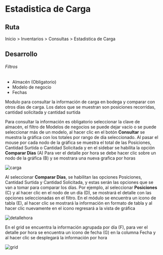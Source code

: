 # Estadistica de Carga

## Ruta
Inicio > Inventarios > Consultas > Estadistica de Carga

## Desarrollo 
###### Filtros
- Almacén (Obligatorio)
- Modelo de negocio
- Fechas

Modulo para consultar la información de carga en bodega y comparar con otros días de carga. Los datos que se muestran son posiciones recorridas, cantidad solicitada y cantidad surtida

Para consultar la información es obligatorio seleccionar la clave de almacén, el filtro de Modelos de negocios se puede dejar vacío o se puede seleccionar más de un modelo, al hacer clic en el botón **Consultar** se muestra la gráfica con los totales por rango de día seleccionado. Al pasar el mouse por cada nodo de la gráfica se muestra el total de las Posiciones, Cantidad Surtida o Cantidad Solicitada y en el sidebar se habilita la opción **Comparar Días** (A)
Para ver el detalle por hora se debe hacer clic sobre un nodo de la gráfica (B) y se mostrara una nueva grafica por horas

![carga](/estadisticaCarga/carga.png)

Al seleccionar **Comparar Días**, se habilitan las opciones Posiciones, Cantidad Surtida y Cantidad Solicitada, y estas serán las opciones que se van a tomar para comparar los días. Por ejemplo, al seleccionar **Posiciones** (C) y al hacer clic en el nodo de un día (D), se mostrará el detalle con las opciones seleccionadas en el filtro. En el módulo se encuentra un icono de tabla (E), al hacer clic se mostrará la información en formato de tabla y al hacer clic nuevamente en el icono regresará a la vista de gráfica

![detallehora](/estadisticaCarga/detallehora.png)

En el grid se encuentra la información agrupada por día (F), para ver el detalle por hora se encuentra un icono de fecha (G) en la columna Fecha y al hacer clic se desplegará la información por hora

![grid](/estadisticaCarga/grid.png)

